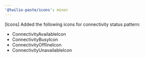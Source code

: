 ```yaml
---
'@twilio-paste/icons': minor
---
```


[Icons] Added the following icons for connectivity status pattern:

- ConnectivityAvailableIcon
- ConnectivityBusyIcon
- ConnectivityOfflineIcon
- ConnectivityUnavailableIcon
